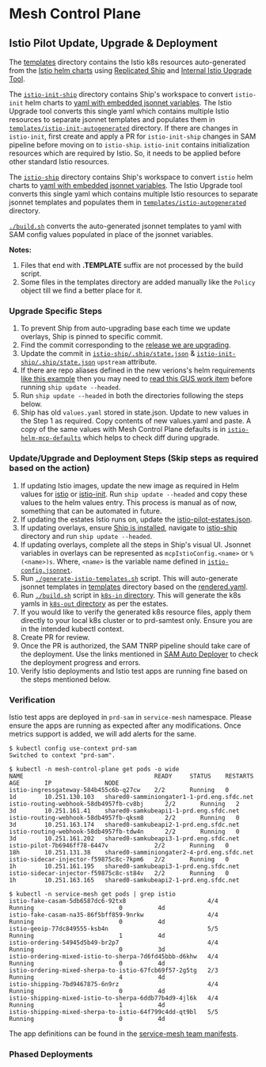 # Mesh Control Plane
## Istio Pilot Update, Upgrade & Deployment 
The [templates](./templates) directory contains the Istio k8s resources auto-generated from the [Istio helm charts](https://github.com/istio/istio/tree/master/install/kubernetes/helm/istio) using [Replicated Ship](https://github.com/replicatedhq/ship) and [Internal Istio Upgrade Tool](https://git.soma.salesforce.com/servicemesh/istio-upgrade). 

The [`istio-init-ship`](./istio-init-ship) directory contains Ship's workspace to convert `istio-init` helm charts to [yaml with embedded jsonnet variables](./istio-init-ship/rendered.yaml). The Istio Upgrade tool converts this single yaml which contains multiple Istio resources to separate jsonnet templates and populates them in [`templates/istio-init-autogenerated`](./templates/istio-init-autogenerated) directory. 
If there are changes in `istio-init`, first create and apply a PR for `istio-init-ship` changes in SAM pipeline before moving on to `istio-ship`. 
`istio-init` contains initialization resources which are required by Istio. So, it needs to be applied before other standard Istio resources.

The [`istio-ship`](./istio-ship) directory contains Ship's workspace to convert `istio` helm charts to [yaml with embedded jsonnet variables](./istio-ship/rendered.yaml). The Istio Upgrade tool converts this single yaml which contains multiple Istio resources to separate jsonnet templates and populates them in [`templates/istio-autogenerated`](./templates/istio-autogenerated) directory.

[`./build.sh`](../build.sh) converts the auto-generated jsonnet templates to yaml with SAM config values populated in place of the jsonnet variables.

**Notes:**
1. Files that end with **.TEMPLATE** suffix are not processed by the build script.
1. Some files in the templates directory are added manually like the `Policy` object till we find a better place for it.

### Upgrade Specific Steps
1. To prevent Ship from auto-upgrading base each time we update overlays, Ship is pinned to specific commit.
1. Find the commit corresponding to the [release we are upgrading](https://github.com/istio/istio/releases/).
1. Update the commit in [`istio-ship/.ship/state.json`](istio-ship/.ship/state.json) & [`istio-init-ship/.ship/state.json`](istio-init-ship/.ship/state.json) `upstream` attribute.
1. If there are repo aliases defined in the new verions's helm requirements 
[like this example](https://github.com/istio/istio/blob/1.1.0-snapshot.6/install/kubernetes/helm/istio/requirements.yaml#L64) 
then you may need to [read this GUS work item](https://gus.lightning.force.com/lightning/r/ADM_Work__c/a07B0000005zh55IAA/view) 
before running `ship update --headed`.
1. Run `ship update --headed` in both the directories following the steps below.
1. Ship has old `values.yaml` stored in state.json. Update to new values in the Step 1 as required. Copy contents of new values.yaml and paste. 
A copy of the same values with Mesh Control Plane defaults is in [`istio-helm-mcp-defaults`](./istio-helm-mcp-defaults) which helps to check diff during upgrade.

### Update/Upgrade and Deployment Steps (Skip steps as required based on the action)
1. If updating Istio images, update the new image as required in Helm values for [istio](./istio-helm-mcp-defaults/istio-values.yaml) or [istio-init](./istio-helm-mcp-defaults/istio-init-values.yaml). Run `ship update --headed` and copy these values to the helm values entry. This process is manual as of now, something that can be automated in future. 
1. If updating the estates Istio runs on, update the [istio-pilot-estates.json](./istio-pilot-estates.json).
1. If updating overlays, ensure [Ship is installed](https://github.com/replicatedhq/ship#installation), navigate to [istio-ship](./istio-ship) directory and run `ship update --headed`.
1. If updating overlays, complete all the steps in Ship's visual UI. Jsonnet variables in overlays can be represented as `mcpIstioConfig.<name>` or `%(<name>)s`. Where, `<name>` is the variable name defined in [`istio-config.jsonnet`](./istio-config.jsonnet).
1. Run [`./generate-istio-templates.sh`](./generate-istio-templates.sh) script. This will auto-generate jsonnet templates in [templates](./templates) directory based on the [rendered.yaml](./istio-ship/rendered.yaml).
1. Run [`./build.sh`](../build.sh) script in [`k8s-in` directory](../). This will generate the k8s yamls in [`k8s-out` directory](../../k8s-out) as per the estates.
1. If you would like to verify the generated k8s resource files, apply them directly to your local k8s cluster or to prd-samtest only. Ensure you are in the intended kubectl context.
1. Create PR for review.
1. Once the PR is authorized, the SAM TNRP pipeline should take care of the deployment. Use the links mentioned in [SAM Auto Deployer](https://git.soma.salesforce.com/sam/sam/wiki/Debugging-SAM-Auto-Deployer) to check the deployment progress and errors.
1. Verify Istio deployments and Istio test apps are running fine based on the steps mentioned below.

### Verification
Istio test apps are deployed in `prd-sam` in `service-mesh` namespace. Please ensure the apps are running as expected after any modifications. Once metrics support is added, we will add alerts for the same.
```
$ kubectl config use-context prd-sam
Switched to context "prd-sam".

$ kubectl -n mesh-control-plane get pods -o wide
NAME                                     READY     STATUS    RESTARTS   AGE       IP               NODE
istio-ingressgateway-584b455c6b-q27cw    2/2       Running   0          1d        10.251.130.103   shared0-samminiongater1-1-prd.eng.sfdc.net
istio-routing-webhook-58db4957fb-cv8bj      2/2       Running   2          3d        10.251.161.41    shared0-samkubeapi1-1-prd.eng.sfdc.net
istio-routing-webhook-58db4957fb-qksm8      2/2       Running   0          3d        10.251.163.174   shared0-samkubeapi2-1-prd.eng.sfdc.net
istio-routing-webhook-58db4957fb-tdw4n      2/2       Running   0          3d        10.251.161.202   shared0-samkubeapi3-1-prd.eng.sfdc.net
istio-pilot-7b6946ff78-6447v             2/2       Running   0          18h       10.251.131.38    shared0-samminiongater2-4-prd.eng.sfdc.net
istio-sidecar-injector-f59875c8c-7kpm6   2/2       Running   0          1h        10.251.161.195   shared0-samkubeapi3-1-prd.eng.sfdc.net
istio-sidecar-injector-f59875c8c-st84v   2/2       Running   0          1h        10.251.163.165   shared0-samkubeapi2-1-prd.eng.sfdc.net

$ kubectl -n service-mesh get pods | grep istio
istio-fake-casam-5db6587dc6-92tx8                       4/4       Running                        0          4d
istio-fake-casam-na35-86f5bff859-9nrkw                  4/4       Running                        0          4d
istio-geoip-77dc849555-ksb4n                            5/5       Running                        1          4d
istio-ordering-54945d5b49-br2p7                         4/4       Running                        0          3d
istio-ordering-mixed-istio-to-sherpa-7d6fd45bbb-d6khw   4/4       Running                        0          4d
istio-ordering-mixed-sherpa-to-istio-67fcb69f57-2g5tg   2/3       Running                        4          4d
istio-shipping-7bd9467875-6n9rz                         4/4       Running                        0          4d
istio-shipping-mixed-istio-to-sherpa-6ddb77b4d9-4jl6k   4/4       Running                        1          4d
istio-shipping-mixed-sherpa-to-istio-64f799c4dd-qt9bl   5/5       Running                        0          4d
```

The app definitions can be found in the [service-mesh team manifests](https://git.soma.salesforce.com/sam/manifests/tree/master/apps/team/service-mesh).

### Phased Deployments
